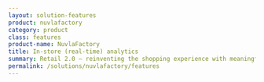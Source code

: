 ```yaml
---
layout: solution-features
product: nuvlafactory
category: product
class: features
product-name: NuvlaFactory
title: In-store (real-time) analytics
summary: Retail 2.0 — reinventing the shopping experience with meaningful insights.
permalink: /solutions/nuvlafactory/features
---
```

